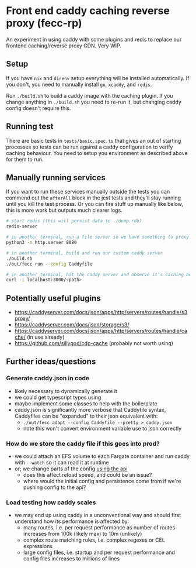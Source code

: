 # Front end caddy caching reverse proxy (fecc-rp)

An experiment in using caddy with some plugins and redis to replace our frontend caching/reverse proxy CDN. Very WIP.

## Setup

If you have `nix` and `direnv` setup everything will be installed automatically. If you don't, you need to manually install `go`, `xcaddy`, and `redis`.

Run `./build.sh` to build a caddy image with the caching plugin. If you change anything in `./build.sh` you need to re-run it, but changing caddy config doesn't require this.

## Running test

There are basic tests in `tests/basic.spec.ts` that gives an out of starting processes so tests can be run against a caddy configuration to verify caching behaviour. You need to setup you environment as described above for them to run.

## Manually running services

If you want to run these services manually outside the tests you can commend out the `afterAll` block in the jest tests and they'll stay running until you kill the test process. Or you can fire stuff up manually like below, this is more work but outputs much clearer logs.

```bash
# start redis (this will persist data to ./dump.rdb)
redis-server

# in another terminal, run a file server so we have something to proxy
python3 -m http.server 8080

# in another terminal, build and run our custom caddy server
./build.sh
./out/fecc run --config Caddyfile

# in another terminal, hit the caddy server and observe it's caching behaviour (either via headers or logs from the python server)
curl -i localhost:3000/<path>
```

## Potentially useful plugins

- https://caddyserver.com/docs/json/apps/http/servers/routes/handle/s3proxy/
- https://caddyserver.com/docs/json/storage/s3/
- https://caddyserver.com/docs/json/apps/http/servers/routes/handle/cache/ (in use already)
- https://github.com/sillygod/cdp-cache (probably not worth using)

## Further ideas/questions

### Generate caddy.json in code

- likely necessary to dynamically generate it
- we could get typescript types using [](https://github.com/bcherny/json-schema-to-typescript)
- maybe implement some classes to help with the boilerplate
- caddy.json is significantly more verbose that Caddyfile syntax, Caddyfiles can be "expanded" to their json equivalent with:
  - `./out/fecc adapt --config Caddyfile --pretty > caddy.json`
  - note this won't convert environment variable use to json correctly

### How do we store the caddy file if this goes into prod?

- we could attach an EFS volume to each Fargate container and run caddy with `--watch` so it can read it at runtime
- or; we change parts of the config [using the api](https://caddyserver.com/docs/api-tutorial#config-traversal)
  - does this affect reload speed, and could be an issue?
  - where would the initial config and persistence come from if we're pushing config to the api?

### Load testing how caddy scales

- we may end up using caddy in a unconventional way and should first understand how its performance is affected by:
  - many routes, i.e. per request performance as number of routes increases from 100k (likely max) to 10m (unlikely)
  - complex route matching rules, i.e. complex regexes or CEL expressions
  - large config files, i.e. startup and per request performance and config files increases to millions of lines
